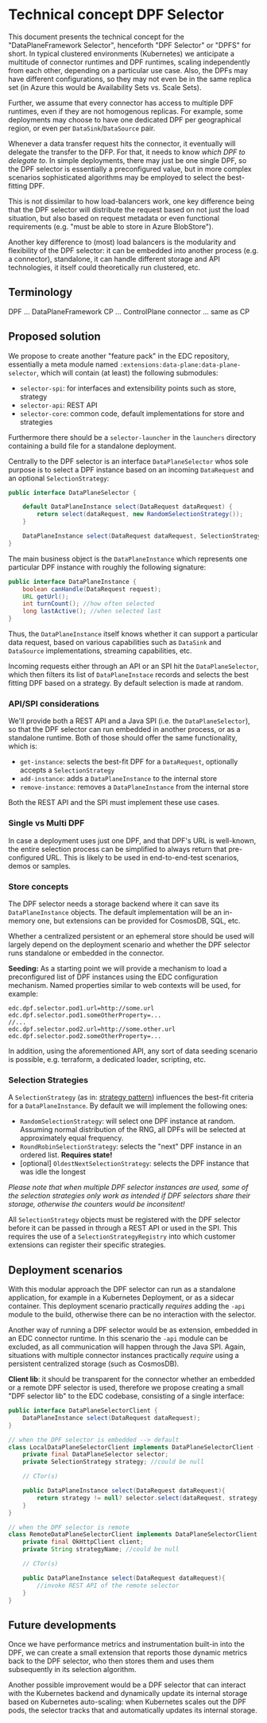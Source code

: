 # Technical concept DPF Selector

This document presents the technical concept for the "DataPlaneFramework Selector", henceforth "DPF Selector" or "DPFS" for short. 
In typical clustered environments (Kubernetes) we anticipate a multitude of connector runtimes and DPF runtimes, scaling independently from each other, depending
on a particular use case. Also, the DPFs may have different configurations, so they may not even be in the same replica set (in Azure this would be Availability Sets vs. Scale Sets).

Further, we assume that every connector has access to multiple DPF runtimes, even if they are not homogenous replicas. For example, some deployments may choose to have one dedicated DPF per geographical region, or even per `DataSink`/`DataSource` pair.

Whenever a data transfer request hits the connector, it eventually will delegate the transfer to the DFP. For that, it needs to know _which DPF to delegate to_. In simple deployments, there may just be one single DPF, so the DPF selector is essentially a preconfigured value, but in more complex scenarios sophisticated algorithms may be employed to select the best-fitting DPF. 

This is not dissimilar to how load-balancers work, one key difference being that the DPF selector will distribute the request based on not just the load situation, but also based on request metadata or even functional requirements (e.g. "must be able to store in Azure BlobStore").

Another key difference to (most) load balancers is the modularity and flexibility of the DPF selector: it can be embedded into another process (e.g. a connector), standalone, it can handle different storage and API technologies, it itself could theoretically run clustered, etc.

## Terminology
DPF ... DataPlaneFramework
CP ... ControlPlane
connector ... same as CP


## Proposed solution

We propose to create another "feature pack" in the EDC repository, essentially a meta module named `:extensions:data-plane:data-plane-selector`, which will contain (at least) the following submodules:
- `selector-spi`: for interfaces and extensibility points such as store, strategy
- `selector-api`: REST API
- `selector-core`: common code, default implementations for store and strategies

Furthermore there should be a `selector-launcher` in the `launchers` directory containing a build file for a standalone deployment.

Centrally to the DPF selector is an interface `DataPlaneSelector` whos sole purpose is to select a DPF instance based on an incoming `DataRequest` and an optional `SelectionStrategy`:

```java
public interface DataPlaneSelector {

    default DataPlaneInstance select(DataRequest dataRequest) {
        return select(dataRequest, new RandomSelectionStrategy());
    }

    DataPlaneInstance select(DataRequest dataRequest, SelectionStrategy strategy)
}
```

The main business object is the `DataPlaneInstance` which represents one particular DPF instance with roughly the following signature:

```java
public interface DataPlaneInstance {
    boolean canHandle(DataRequest request);
    URL getUrl();
    int turnCount(); //how often selected
    long lastActive(); //when selected last
}
```

Thus, the `DataPlaneInstance` itself knows whether it can support a particular data request, based on various capabilities such as `DataSink` and `DataSource` implementations, streaming capabilities, etc.

Incoming requests either through an API or an SPI hit the `DataPlaneSelector`, which then filters its list of `DataPlaneInstace` records and selects the best fitting DPF based on a strategy. By default selection is made at random.

### API/SPI considerations

We'll provide both a REST API and a Java SPI (i.e. the `DataPlaneSelector`), so that the DPF selector can run embedded in another process, or as a standalone runtime. Both of those should offer the same functionality, which is:

- `get-instance`: selects the best-fit DPF for a `DataRequest`, optionally accepts a `SelectionStrategy`
- `add-instance`: adds a `DataPlaneInstance` to the internal store
- `remove-instance`: removes a `DataPlaneInstance` from the internal store

Both the REST API and the SPI must implement these use cases.


### Single vs Multi DPF
In case a deployment uses just one DPF, and that DPF's URL is well-known, the entire selection process can be simplified to always return that pre-configured URL. This is likely to be used in end-to-end-test scenarios, demos or samples.


### Store concepts
The DPF selector needs a storage backend where it can save its `DataPlaneInstance` objects. The default implementation will be an in-memory one, but extensions can be provided for CosmosDB, SQL, etc. 

Whether a centralized persistent or an ephemeral store should be used will largely depend on the deployment scenario and whether the DPF selector runs standalone or embedded in the connector.

**Seeding:** As a starting point we will provide a mechanism to load a preconfigured list of DPF instances using the EDC configuration mechanism. Named properties similar to web contexts will be used, for example: 
```properties
edc.dpf.selector.pod1.url=http://some.url
edc.dpf.selector.pod1.someOtherProperty=...
//...
edc.dpf.selector.pod2.url=http://some.other.url
edc.dpf.selector.pod2.someOtherProperty=...
```

In addition, using the aforementioned API, any sort of data seeding scenario is possible, e.g. terraform, a dedicated loader, scripting, etc.

### Selection Strategies
A `SelectionStrategy` (as in: [strategy pattern](https://en.wikipedia.org/wiki/Strategy_pattern)) influences the best-fit criteria for a `DataPlaneInstance`.
By default we will implement the following ones:

- `RandomSelectionStrategy`: will select one DPF instance at random. Assuming normal distribution of the RNG, all DPFs will be selected at approximately equal frequency.
- `RoundRobinSelectionStrategy`: selects the "next" DPF instance in an ordered list. **Requires state!**
- [optional] `OldestNextSelectionStrategy`: selects the DPF instance that was idle the longest

_Please note that when multiple DPF selector instances are used, some of the selection strategies only work as intended if DPF selectors share their storage, otherwise the counters would be inconsitent!_

All `SelectionStrategy` objects must be registered with the DPF selector before it can be passed in through a REST API or used in the SPI. This requires the use of a `SelectionStrategyRegistry` into which customer extensions can register their specific strategies.

## Deployment scenarios
With this modular approach the DPF selector can run as a standalone application, for example in a Kubernetes Deployment, or as a sidecar container. This deployment scenario practically _requires_ adding the `-api` module to the build, otherwise there can be no interaction with the selector.

Another way of running a DPF selector would be as extension, embedded in an EDC connector runtime. In this scenario the `-api` module can be excluded, as all communication will happen through the Java SPI. 
Again, situations with multiple connector instances practically _require_ using a persistent centralized storage (such as CosmosDB).

**Client lib**: it should be transparent for the connector whether an embedded or a remote DPF selector is used, therefore we propose creating a small "DPF selector lib" to the EDC codebase, consisting of a single interface:

```java
public interface DataPlaneSelectorClient {
    DataPlaneInstance select(DataRequest dataRequest);
}

// when the DPF selector is embedded --> default
class LocalDataPlaneSelectorClient implements DataPlaneSelectorClient {
    private final DataPlaneSelector selector; 
    private SelectionStrategy strategy; //could be null

    // CTor(s)

    public DataPlaneInstance select(DataRequest dataRequest){
        return strategy != null? selector.select(dataRequest, strategy) : selector.select(dataRequest);
    }
}

// when the DPF selector is remote
class RemoteDataPlaneSelectorClient implements DataPlaneSelectorClient {
    private final OkHttpClient client;
    private String strategyName; //could be null

    // CTor(s)

    public DataPlaneInstance select(DataRequest dataRequest){
        //invoke REST API of the remote selector 
    }
}
```
## Future developments
Once we have performance metrics and instrumentation built-in into the DPF, we can create a small extension that reports those dynamic metrics back to the DPF selector, who then stores them and uses them subsequently in its selection algorithm.

Another possible improvement would be a DPF selector that can interact with the Kubernetes backend and dynamically update its internal storage based on Kubernetes auto-scaling: when Kubernetes scales out the DPF pods, the selector tracks that and automatically updates its internal storage.